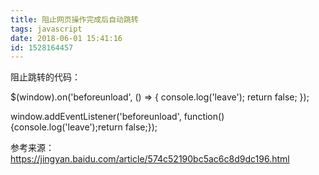 ```yaml
---
title: 阻止网页操作完成后自动跳转
tags: javascript
date: 2018-06-01 15:41:16
id: 1528164457
---
```

阻止跳转的代码：

$(window).on('beforeunload', () => { console.log('leave'); return false; });

window.addEventListener('beforeunload', function(){console.log('leave');return false;});

参考来源：https://jingyan.baidu.com/article/574c52190bc5ac6c8d9dc196.html